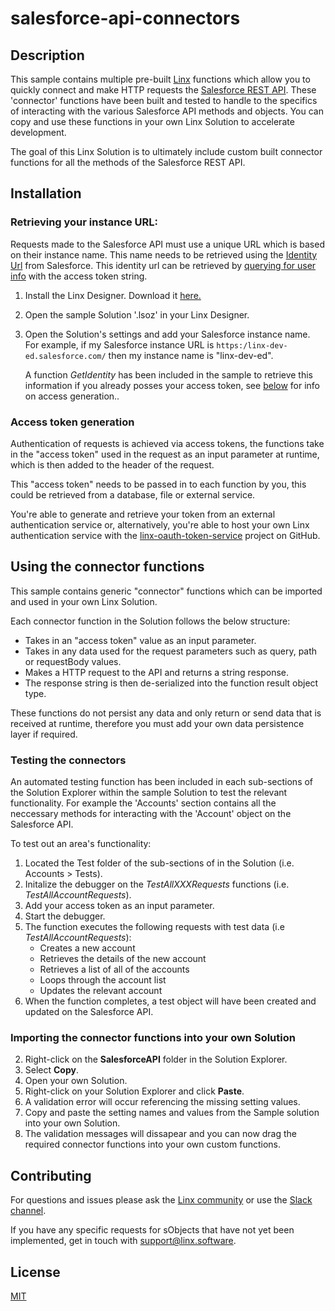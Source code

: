 # salesforce-api-connectors

## Description

This sample contains multiple pre-built [Linx](https://linx.software) functions which allow you to quickly connect and make HTTP requests the [Salesforce REST API](https://developer.salesforce.com/docs/atlas.en-us.api_rest.meta/api_rest/intro_what_is_rest_api.htm). These 'connector' functions have been built and tested to handle to the specifics of interacting with the various Salesforce API methods and objects. You can copy and use these functions in your own Linx Solution to accelerate development. 


The goal of this Linx Solution is to ultimately include custom built connector functions for all the methods of the Salesforce REST API. 

## Installation

### Retrieving your instance URL:
Requests made to the Salesforce API must use a unique URL which is based on their instance name. This name needs to be retrieved using the [Identity Url](https://help.salesforce.com/articleView?id=remoteaccess_using_openid.htm&type=0) from Salesforce. This identity url can be retrieved by [querying for user info](https://help.salesforce.com/articleView?id=sf.remoteaccess_using_userinfo_endpoint.htm&type=5) with the access token string. 

1. Install the Linx Designer. Download it [here.](https://linx.software)
2. Open the sample Solution '.lsoz' in your Linx Designer.
3. Open the Solution's settings and add your Salesforce instance name. For example, if my Salesforce instance URL is `https:/linx-dev-ed.salesforce.com/` then my instance name is "linx-dev-ed". 
   
   A function _GetIdentity_ has been included in the sample to retrieve this information if you already posses your access token, see [below](#access-token-generation) for info on access generation.. 

### Access token generation

Authentication of requests is achieved via access tokens, the functions take in the "access token" used in the request as an input parameter at runtime, which is then added to the header of the request. 

This "access token" needs to be passed in to each function by you, this could be retrieved from a database, file or external service. 

You're able to generate and retrieve your token from an external authentication service or, alternatively, you're able to host your own Linx authentication service with the [linx-oauth-token-service](https://github.com/linx-software/linx-oauth2-token-service) project on GitHub.


## Using the connector functions

This sample contains generic "connector" functions which can be imported and used in your own Linx Solution.
 
Each connector function in the Solution follows the below structure:
- Takes in an "access token" value as an input parameter.
- Takes in any data used for the request parameters such as query, path or requestBody values.
- Makes a HTTP request to the API and returns a string response.
- The response string is then de-serialized into the function result object type.

These functions do not persist any data and only return or send data that is received at runtime, therefore you must add your own data persistence layer if required.

### Testing the connectors

An automated testing function has been included in each sub-sections of the Solution Explorer within the sample Solution to test the relevant functionality. For example the 'Accounts' section contains all the neccessary methods for interacting with the 'Account' object on the Salesforce API.

To test out an area's functionality:
1. Located the Test folder of the sub-sections of in the Solution (i.e. Accounts > Tests).
2. Initalize the debugger on the _TestAllXXXRequests_ functions (i.e. _TestAllAccountRequests_).
3. Add your access token as an input parameter.
4. Start the debugger.
5. The function executes the following requests with test data (i.e _TestAllAccountRequests_):
   - Creates a new account
   - Retrieves the details of the new account
   - Retrieves a list of all of the accounts
   - Loops through the account list
   - Updates the relevant account
6. When the function completes, a test object will have been created and updated on the Salesforce API.



### Importing the connector functions into your own Solution

2. Right-click on the **SalesforceAPI** folder in the Solution Explorer.
3. Select **Copy**.
4. Open your own Solution.
5. Right-click on your Solution Explorer and click **Paste**.
4. A validation error will occur referencing the missing setting values.
5. Copy and paste the setting names and values from the Sample solution into your own Solution.
6. The validation messages will dissapear and you can now drag the required connector functions into your own custom functions.


## Contributing

For questions and issues please ask the [Linx community](https://linx/software/community) or use the [Slack channel](https://linxsoftware.slack.com/archives/C01FLBC1XNX). 

If you have any specific requests for sObjects that have not yet been implemented, get in touch with support@linx.software.

## License

[MIT](https://github.com/linx-software/template-repo/blob/main/LICENSE.txt)
